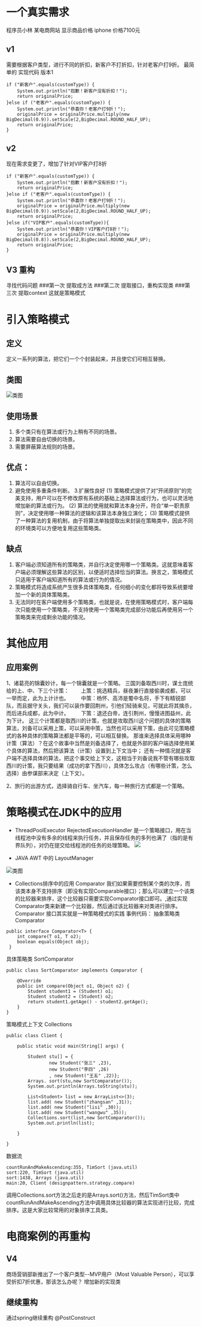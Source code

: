 ﻿# 一个真实需求
程序员小林
某电商网站
显示商品价格 iphone 价格7100元

## v1
需要根据客户类型，进行不同的折扣，新客户不打折扣，针对老客户打9折。
最简单的 实现代码 版本1
```
if ("新客户".equals(customType)) {
    System.out.println("抱歉！新客户没有折扣！");
    return originalPrice;
}else if ("老客户".equals(customType)) {
    System.out.println("恭喜你！老客户打9折！");
    originalPrice = originalPrice.multiply(new BigDecimal(0.9)).setScale(2,BigDecimal.ROUND_HALF_UP);
    return originalPrice;
}
```

## v2 
现在需求变更了，增加了针对VIP客户打8折
```
if ("新客户".equals(customType)) {
    System.out.println("抱歉！新客户没有折扣！");
    return originalPrice;
}else if ("老客户".equals(customType)) {
    System.out.println("恭喜你！老客户打9折！");
    originalPrice = originalPrice.multiply(new BigDecimal(0.9)).setScale(2,BigDecimal.ROUND_HALF_UP);
    return originalPrice;
}else if("VIP客户".equals(customType)){
    System.out.println("恭喜你！VIP客户打8折！");
    originalPrice = originalPrice.multiply(new BigDecimal(0.8)).setScale(2,BigDecimal.ROUND_HALF_UP);
    return originalPrice;
}
```

## V3 重构
寻找代码问题
###第一次
提取成方法
###第二次
提取接口，重构实现类
###第三次
提取context
这就是策略模式

# 引入策略模式
## 定义
定义一系列的算法，把它们一个个封装起来，并且使它们可相互替换。
## 类图
![类图](./类图.png) 

## 使用场景
1. 多个类只有在算法或行为上稍有不同的场景。
2. 算法需要自由切换的场景。
3. 需要屏蔽算法规则的场景。  


## 优点：
1. 算法可以自由切换。 
2. 避免使用多重条件判断。 
3.扩展性良好
(1) 策略模式提供了对“开闭原则”的完美支持，用户可以在不修改原有系统的基础上选择算法或行为，也可以灵活地增加新的算法或行为。
(2) 算法的使用就和算法本身分开，符合“单一职责原则”，决定使用哪一种算法的逻辑和该算法本身独立演化；
(3) 策略模式提供了一种算法的复用机制，由于将算法单独提取出来封装在策略类中，因此不同的环境类可以方便地复用这些策略类。
## 缺点
1. 客户端必须知道所有的策略类，并自行决定使用哪一个策略类。这就意味着客户端必须理解这些算法的区别，以便适时选择恰当的算法。换言之，策略模式只适用于客户端知道所有的算法或行为的情况。
2. 策略模式将造成系统产生很多具体策略类，任何细小的变化都将导致系统要增加一个新的具体策略类。
3. 无法同时在客户端使用多个策略类，也就是说，在使用策略模式时，客户端每次只能使用一个策略类，不支持使用一个策略类完成部分功能后再使用另一个策略类来完成剩余功能的情况。

# 其他应用
## 应用案例 
1、诸葛亮的锦囊妙计，每一个锦囊就是一个策略。
三国刘备取西川时，谋士庞统给的上、中、下三个计策：
　　上策：挑选精兵，昼夜兼行直接偷袭成都，可以一举而定，此为上计计也。
　　中策：杨怀、高沛是蜀中名将，手下有精锐部队，而且据守关头，我们可以装作要回荆州，引他们轻骑来见，可就此将其擒杀，而后进兵成都，此为中计。
　　下策：退还白帝，连引荆州，慢慢进图益州，此为下计。
这三个计策都是取西川的计策，也就是攻取西川这个问题的具体的策略算法，刘备可以采用上策，可以采用中策，当然也可以采用下策，由此可见策略模式的各种具体的策略算法都是平等的，可以相互替换。
那谁来选择具体采用哪种计策（算法）？在这个故事中当然是刘备选择了，也就是外部的客户端选择使用某个具体的算法，然后把该算法（计策）设置到上下文当中；
还有一种情况就是客户端不选择具体的算法，把这个事交给上下文，这相当于刘备说我不管有哪些攻取西川的计策，我只要结果（成功的拿下西川），具体怎么攻占（有哪些计策，怎么选择）由参谋部来决定（上下文）。

2、旅行的出游方式，选择骑自行车、坐汽车，每一种旅行方式都是一个策略。 

# 策略模式在JDK中的应用
- ThreadPoolExecutor
RejectedExecutionHandler 是一个策略接口，用在当线程池中没有多余的线程来执行任务，并且保存任务的多列也满了（指的是有界队列），对仍在提交给线程池的任务的处理策略。
![](threadpoolExecutor.png)

- JAVA AWT 中的 LayoutManager

![类图](./layoutmanager.png)

- Collections排序中的应用 Comparator 
我们如果需要控制某个类的次序，而该类本身不支持排序（即没有实现Comparable接口）；那么可以建立一个该类的比较器来排序，这个比较器只需要实现Comparator接口即可。,通过实现Comparator类来新建一个比较器，然后通过该比较器来对类进行排序。Comparator 接口其实就是一种策略模式的实践
事例代码：
抽象策略类 Comparator
```
public interface Comparator<T> {
    int compare(T o1, T o2);
    boolean equals(Object obj);
 }
```
具体策略类 SortComparator
```
public class SortComparator implements Comparator {

    @Override
    public int compare(Object o1, Object o2) {
        Student student1 = (Student) o1;
        Student student2 = (Student) o2;
        return student1.getAge() - student2.getAge();
    }
}
```
策略模式上下文 Collections
```
public class Client {

    public static void main(String[] args) {

        Student stu[] = {
                new Student("张三" ,23),
                new Student("李四" ,26)
                , new Student("王五" ,22)};
        Arrays. sort(stu,new SortComparator());
        System.out.println(Arrays.toString(stu));

        List<Student> list = new ArrayList<>(3);
        list.add( new Student("zhangsan" ,31));
        list.add( new Student("lisi" ,30));
        list.add( new Student("wangwu" ,35));
        Collections.sort(list,new SortComparator());
        System.out.println(list);

    }

}
```
数据流
```
countRunAndMakeAscending:355, TimSort (java.util)
sort:220, TimSort (java.util)
sort:1438, Arrays (java.util)
main:20, Client (designpattern.strategy.compare)
```
调用Collections.sort方法之后走的是Arrays.sort()方法，然后TimSort类中countRunAndMakeAscending方法中调用具体比较器的算法实现进行比较，完成排序。这是大家比较常用的对象排序工具类。

# 电商案例的再重构
## V4
商场营销部新推出了一个客户类型--MVP用户（Most Valuable Person），可以享受折扣7折优惠，那该怎么办呢？
增加新的实现类

## 继续重构
通过spring继续重构
@PostConstruct
